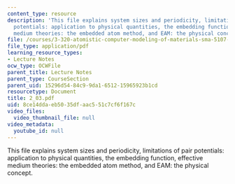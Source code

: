 ```yaml
---
content_type: resource
description: 'This file explains system sizes and periodicity, limitations of pair
  potentials: application to physical quantities, the embedding function, effective
  medium theories: the embedded atom method, and EAM: the physical concept.'
file: /courses/3-320-atomistic-computer-modeling-of-materials-sma-5107-spring-2005/8ce14ddaeb5035dfaac551c7cf6f167c_2_03.pdf
file_type: application/pdf
learning_resource_types:
- Lecture Notes
ocw_type: OCWFile
parent_title: Lecture Notes
parent_type: CourseSection
parent_uid: 15296d54-84c9-9da1-6512-15965923b1cd
resourcetype: Document
title: 2_03.pdf
uid: 8ce14dda-eb50-35df-aac5-51c7cf6f167c
video_files:
  video_thumbnail_file: null
video_metadata:
  youtube_id: null
---
```

This file explains system sizes and periodicity, limitations of pair potentials: application to physical quantities, the embedding function, effective medium theories: the embedded atom method, and EAM: the physical concept.

